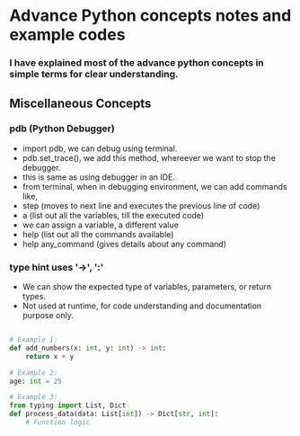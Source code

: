 # Advance Python concepts notes and example codes
### I have explained most of the advance python concepts in simple terms for clear understanding.

## Miscellaneous Concepts
### pdb (Python Debugger)
- import pdb, we can debug using terminal.
- pdb.set_trace(), we add this method, whereever we want to stop the debugger.
- this is same as using debugger in an IDE.
- from terminal, when in debugging environment, we can add commands like,
- step (moves to next line and executes the previous line of code)
- a (list out all the variables, till the executed code)
- we can assign a variable, a different value
- help (list out all the commands available)
- help any_command (gives details about any command)

### type hint uses '->', ':'
- We can show the expected type of variables, parameters, or return types.
- Not used at runtime, for code understanding and documentation purpose only.
```python

# Example 1:
def add_numbers(x: int, y: int) -> int:
    return x + y

# Example 2:
age: int = 25

# Example 3:
from typing import List, Dict
def process_data(data: List[int]) -> Dict[str, int]:
    # Function logic

```
